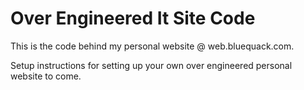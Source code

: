 # Over Engineered It Site Code

This is the code behind my personal website @ web.bluequack.com.

Setup instructions for setting up your own over engineered personal website to come.
